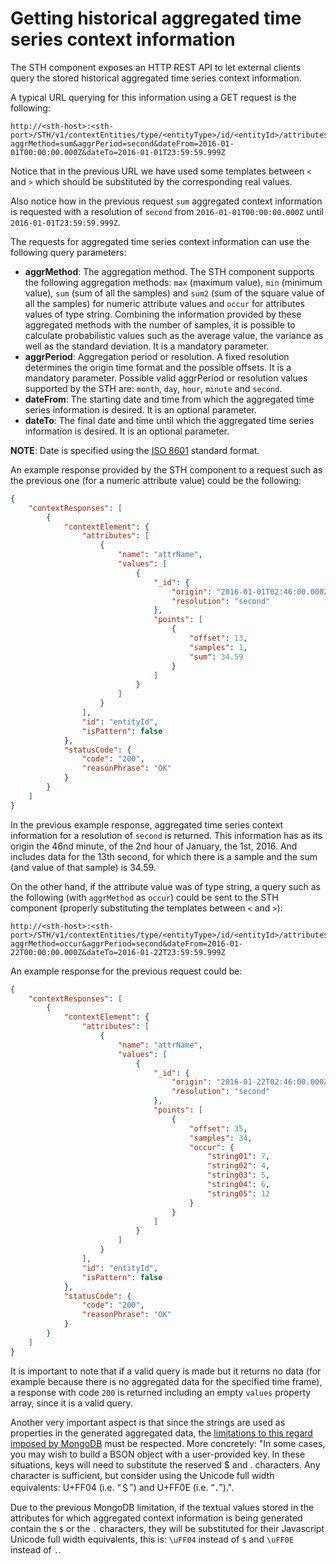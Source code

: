 # Getting historical aggregated time series context information

The STH component exposes an HTTP REST API to let external clients query the stored historical aggregated time series context information.

A typical URL querying for this information using a GET request is the following:

```
http://<sth-host>:<sth-port>/STH/v1/contextEntities/type/<entityType>/id/<entityId>/attributes/<attrName>?aggrMethod=sum&aggrPeriod=second&dateFrom=2016-01-01T00:00:00.000Z&dateTo=2016-01-01T23:59:59.999Z
```

Notice that in the previous URL we have used some templates between `<` and `>` which should be substituted by the corresponding real values.

Also notice how in the previous request `sum` aggregated context information is requested with a resolution of `second` from `2016-01-01T00:00:00.000Z` until `2016-01-01T23:59:59.999Z`.

The requests for aggregated time series context information can use the following query parameters:

* **aggrMethod**: The aggregation method. The STH component supports the following aggregation methods: `max` (maximum value), `min` (minimum value), `sum` (sum of all the samples) and `sum2` (sum of the square value of all the samples) for numeric attribute values and `occur` for attributes values of type string. Combining the information provided by these aggregated methods with the number of samples, it is possible to calculate probabilistic values such as the average value, the variance as well as the standard deviation. It is a mandatory parameter.
* **aggrPeriod**: Aggregation period or resolution. A fixed resolution determines the origin time format and the possible offsets. It is a mandatory parameter. Possible valid aggrPeriod or resolution values supported by the STH are: `month`, `day`, `hour`, `minute` and `second`.
* **dateFrom**: The starting date and time from which the aggregated time series information is desired. It is an optional parameter.
* **dateTo**: The final date and time until which the aggregated time series information is desired. It is an optional parameter.

**NOTE**: Date is specified using the [ISO 8601](http://www.wikipedia.org/wiki/ISO_8601) standard format.

An example response provided by the STH component to a request such as the previous one (for a numeric attribute value) could be the following:
```json
{
    "contextResponses": [
        {
            "contextElement": {
                "attributes": [
                    {
                        "name": "attrName",
                        "values": [
                            {
                                "_id": {
                                    "origin": "2016-01-01T02:46:00.000Z",
                                    "resolution": "second"
                                },
                                "points": [
                                    {
                                        "offset": 13,
                                        "samples": 1,
                                        "sum": 34.59
                                    }
                                ]
                            }
                        ]
                    }
                ],
                "id": "entityId",
                "isPattern": false
            },
            "statusCode": {
                "code": "200",
                "reasonPhrase": "OK"
            }
        }
    ]
}
```

In the previous example response, aggregated time series context information for a resolution of `second` is returned. This information has as its origin the 46nd minute, of the 2nd hour of January, the 1st, 2016. And includes data for the 13th second, for which there is a sample and the sum (and value of that sample) is 34.59.

On the other hand, if the attribute value was of type string, a query such as the following (with `aggrMethod` as `occur`) could be sent to the STH component (properly substituting the templates between `<` and `>`):

```
http://<sth-host>:<sth-port>/STH/v1/contextEntities/type/<entityType>/id/<entityId>/attributes/<attrName>?aggrMethod=occur&aggrPeriod=second&dateFrom=2016-01-22T00:00:00.000Z&dateTo=2016-01-22T23:59:59.999Z
```

An example response for the previous request could be:
```json
{
    "contextResponses": [
        {
            "contextElement": {
                "attributes": [
                    {
                        "name": "attrName",
                        "values": [
                            {
                                "_id": {
                                    "origin": "2016-01-22T02:46:00.000Z",
                                    "resolution": "second"
                                },
                                "points": [
                                    {
                                        "offset": 35,
                                        "samples": 34,
                                        "occur": {
                                            "string01": 7,
                                            "string02": 4,
                                            "string03": 5,
                                            "string04": 6,
                                            "string05": 12
                                        }
                                    }
                                ]
                            }
                        ]
                    }
                ],
                "id": "entityId",
                "isPattern": false
            },
            "statusCode": {
                "code": "200",
                "reasonPhrase": "OK"
            }
        }
    ]
}
```

It is important to note that if a valid query is made but it returns no data (for example because there is no aggregated data for the specified time frame), a response with code `200` is returned including an empty `values` property array, since it is a valid
query.

Another very important aspect is that since the strings are used as properties in the generated aggregated data, the [limitations to this regard imposed by MongoDB](https://docs.mongodb.org/manual/faq/developers/#dollar-sign-operator-escaping) must be respected. More concretely: "In some cases, you may wish to build a BSON object with a user-provided key. In these situations, keys will need to substitute the reserved $ and . characters. Any character is sufficient, but consider using the Unicode full width equivalents: U+FF04 (i.e. “＄”) and U+FF0E (i.e. “．”).".

Due to the previous MongoDB limitation, if the textual values stored in the attributes for which aggregated context information is being generated contain the `$` or the `.` characters, they will be substituted for their Javascript Unicode full width equivalents, this is: `\uFF04` instead of `$` and `\uFF0E` instead of `.`.
